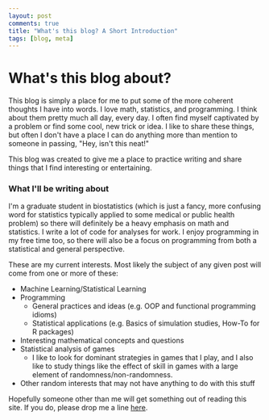 ```yaml
---
layout: post
comments: true
title: "What's this blog? A Short Introduction"
tags: [blog, meta]
---
```


# What's this blog about?

This blog is simply a place for me to put some of the more coherent thoughts I have into words. I love math, statistics, and programming. I think about them pretty much all day, every day. I often find myself captivated by a problem or find some cool, new trick or idea. I like to share these things, but often I don't have a place I can do anything more than mention to someone in passing, "Hey, isn't this neat!"

This blog was created to give me a place to practice writing and share things that I find interesting or entertaining.

### What I'll be writing about

I'm a graduate student in biostatistics (which is just a fancy, more confusing word for statistics typically applied to some medical or public health problem) so there will definitely be a heavy emphasis on math and statistics. I write a lot of code for analyses for work. I enjoy programming in my free time too, so there will also be a focus on programming from both a statistical and general perspective. 

These are my current interests. Most likely the subject of any given post will come from one or more of these:

* Machine Learning/Statistical Learning
* Programming
    * General practices and ideas (e.g. OOP and functional programming idioms)
    * Statistical applications (e.g. Basics of simulation studies, How-To for R packages)
* Interesting mathematical concepts and questions
* Statistical analysis of games
    * I like to look for dominant strategies in games that I play, and I also like to study things like the effect of skill in games with a large element of randomness/non-randomness.
* Other random interests that may not have anything to do with this stuff


Hopefully someone other than me will get something out of reading this site. If you do, please drop me a line [here](mailto:TheXBarBlog@gmail.com).
